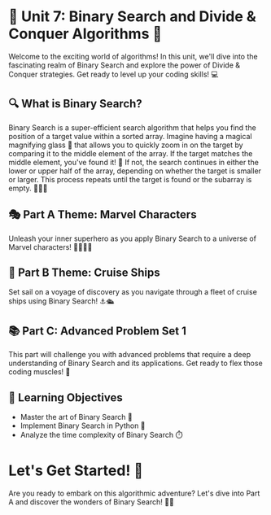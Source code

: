 # 🚀 Unit 7: Binary Search and Divide & Conquer Algorithms 🌟

Welcome to the exciting world of algorithms! In this unit, we'll dive into the fascinating realm of Binary Search and explore the power of Divide & Conquer strategies. Get ready to level up your coding skills! 💻

## 🔍 What is Binary Search?

Binary Search is a super-efficient search algorithm that helps you find the position of a target value within a sorted array. Imagine having a magical magnifying glass 🔎 that allows you to quickly zoom in on the target by comparing it to the middle element of the array. If the target matches the middle element, you've found it! 🎯 If not, the search continues in either the lower or upper half of the array, depending on whether the target is smaller or larger. This process repeats until the target is found or the subarray is empty. 🧙‍♂️✨

## 🎭 Part A Theme: Marvel Characters

Unleash your inner superhero as you apply Binary Search to a universe of Marvel characters! 🦸‍♂️🦸‍♀️

## 🚢 Part B Theme: Cruise Ships

Set sail on a voyage of discovery as you navigate through a fleet of cruise ships using Binary Search! ⚓️🛳️

## 📚 Part C: Advanced Problem Set 1
This part will challenge you with advanced problems that require a deep understanding of Binary Search and its applications. Get ready to flex those coding muscles! 💪


## 🎯 Learning Objectives

- Master the art of Binary Search 🧠
- Implement Binary Search in Python 🐍
- Analyze the time complexity of Binary Search ⏱️

# Let's Get Started! 🎉

Are you ready to embark on this algorithmic adventure? Let's dive into Part A and discover the wonders of Binary Search! 🌊🚀
